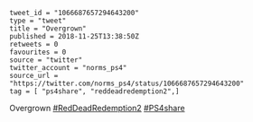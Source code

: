 ```
tweet_id = "1066687657294643200"
type = "tweet"
title = "Overgrown"
published = 2018-11-25T13:38:50Z
retweets = 0
favourites = 0
source = "twitter"
twitter_account = "norms_ps4"
source_url = "https://twitter.com/norms_ps4/status/1066687657294643200"
tag = [ "ps4share", "reddeadredemption2",]
```

Overgrown [#RedDeadRedemption2](/tags/reddeadredemption2/) [#PS4share](/tags/ps4share/)

<p class='image'><img src='http://mnf.m17s.net/2018/11/25/Ds2ixUuW0AALfkn.jpg' alt=''></p>


